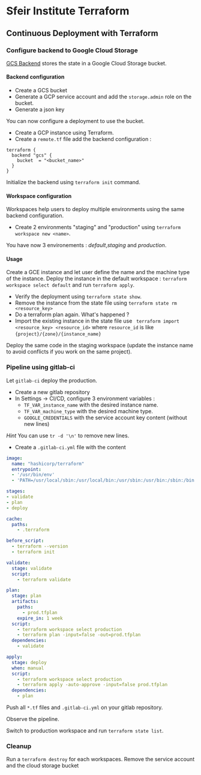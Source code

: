 # Sfeir Institute Terraform
## Continuous Deployment with Terraform
### Configure backend to Google Cloud Storage
[GCS Backend](https://www.terraform.io/docs/backends/types/gcs.html) stores the state in a Google Cloud Storage bucket.

#### Backend configuration
- Create a GCS bucket
- Generate a GCP service account and add the `storage.admin` role on the bucket.
- Generate a json key

You can now configure a deployment to use the bucket.

- Create a GCP instance using Terraform.
- Create a `remote.tf` file add the backend configuration :
```
terraform {
  backend "gcs" {
    bucket  = "<bucket_name>"
  }
}
```

Initialize the backend using `terraform init` command. 

#### Workspace configuration
Workspaces help users to deploy multiple environments using the same backend configuration.

- Create 2 environments "staging" and "production" using `terraform workspace new <name>`.

You have now 3 environements : *default*,*staging* and *production*.

#### Usage
Create a GCE instance and let user define the name and the machine type of the instance.
Deploy the instance in the default workspace : `terraform workspace select default` and run `terraform apply`.

- Verify the deployment using `terraform state show`.
- Remove the instance from the state file using `terraform state rm <resource_key>`
- Do a terraform plan again. What's happened  ?
- Import the existing instance in the state file use ` terraform import <resource_key> <resource_id>` where `resource_id` is like `{project}/{zone}/{instance_name}`


Deploy the same code in the staging workspace (update the instance name to avoid conflicts if you work on the same project).

### Pipeline using gitlab-ci
Let `gitlab-ci` deploy the production.

- Create a new gitlab repository
- In Settings -> CI/CD, configure 3 environment variables :
	- `TF_VAR_instance_name` with the desired instance name.
	- `TF_VAR_machine_type` with the desired machine type.
	- `GOOGLE_CREDENTIALS` with the service account key content (without new lines)

*Hint* You can use `tr -d '\n'` to remove new lines.

- Create a `.gitlab-ci.yml` file with the content
```yaml
image:
  name: "hashicorp/terraform"
  entrypoint:
  - '/usr/bin/env'
  - 'PATH=/usr/local/sbin:/usr/local/bin:/usr/sbin:/usr/bin:/sbin:/bin'

stages:
- validate
- plan
- deploy

cache:
  paths:
    - .terraform

before_script:
  - terraform --version
  - terraform init

validate: 
  stage: validate
  script:
    - terraform validate

plan:
  stage: plan
  artifacts:
    paths:
      - prod.tfplan
    expire_in: 1 week
  script: 
    - terraform workspace select production
    - terraform plan -input=false -out=prod.tfplan
  dependencies:
    - validate

apply:
  stage: deploy
  when: manual
  script:
    - terraform workspace select production
    - terraform apply -auto-approve -input=false prod.tfplan
  dependencies:
    - plan
```

Push all `*.tf` files and `.gitlab-ci.yml` on your gitlab repository.

Observe the pipeline.

Switch to production workspace and run `terraform state list`.

### Cleanup

Run a `terraform destroy` for each workspaces.
Remove the service account and the cloud storage bucket
